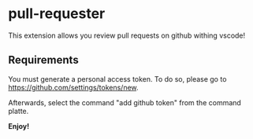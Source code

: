 # pull-requester

This extension allows you review pull requests on github withing vscode!

## Requirements
You must generate a personal access token.
To do so, please go to https://github.com/settings/tokens/new.

Afterwards, select the command "add github token" from the command platte.

**Enjoy!**
